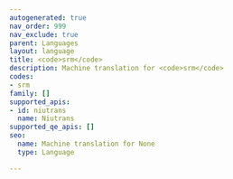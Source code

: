 ```yaml
---
autogenerated: true
nav_order: 999
nav_exclude: true
parent: Languages
layout: language
title: <code>srm</code>
description: Machine translation for <code>srm</code>
codes:
- srm
family: []
supported_apis:
- id: niutrans
  name: Niutrans
supported_qe_apis: []
seo:
  name: Machine translation for None
  type: Language

---
```


